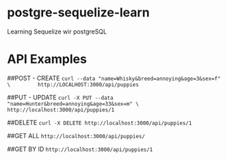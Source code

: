 # postgre-sequelize-learn
Learning Sequelize wir postgreSQL

# API Examples

##POST - CREATE
`curl --data "name=Whisky&breed=annoying&age=3&sex=f" \        
http://LOCALHOST:3000/api/puppies
`

##PUT - UPDATE
`curl -X PUT --data "name=Hunter&breed=annoying&age=33&sex=m" \
http://localhost:3000/api/puppies/1
`

##DELETE
`
curl -X DELETE http://localhost:3000/api/puppies/1
`

##GET ALL
`
http://localhost:3000/api/puppies/
`

##GET BY ID
`
http://localhost:3000/api/puppies/1
`